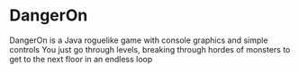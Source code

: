 # DangerOn
DangerOn is a Java roguelike game with console graphics and simple controls
You just go through levels, breaking through hordes of monsters to get to the next floor in an endless loop
